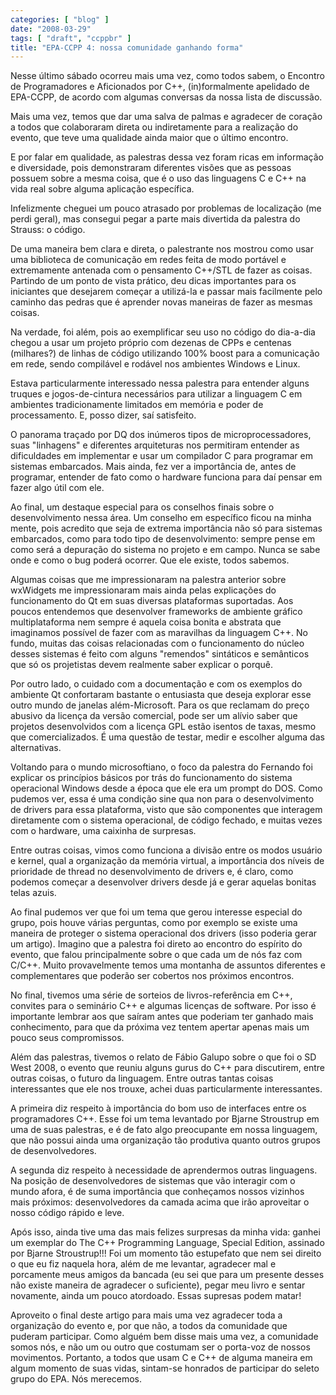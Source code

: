 ```yaml
---
categories: [ "blog" ]
date: "2008-03-29"
tags: [ "draft", "ccppbr" ]
title: "EPA-CCPP 4: nossa comunidade ganhando forma"
---
```

Nesse último sábado ocorreu mais uma vez, como todos sabem, o Encontro
de Programadores e Aficionados por C++, (in)formalmente apelidado de
EPA-CCPP, de acordo com algumas conversas da nossa lista de discussão.

Mais uma vez, temos que dar uma salva de palmas e agradecer de coração
a todos que colaboraram direta ou indiretamente para a realização do
evento, que teve uma qualidade ainda maior que o último encontro.

E por falar em qualidade, as palestras dessa vez foram ricas em
informação e diversidade, pois demonstraram diferentes visões que as
pessoas possuem sobre a mesma coisa, que é o uso das linguagens C e C++
na vida real sobre alguma aplicação específica.

Infelizmente cheguei um pouco atrasado por problemas de localização
(me perdi geral), mas consegui pegar a parte mais divertida da palestra
do Strauss: o código.

De uma maneira bem clara e direta, o palestrante nos mostrou
como usar uma biblioteca de comunicação em redes feita de modo
portável e extremamente antenada com o pensamento C++/STL de fazer as
coisas. Partindo de um ponto de vista prático, deu dicas importantes
para os iniciantes que desejarem começar a utilizá-la e passar mais
facilmente pelo caminho das pedras que é aprender novas maneiras de
fazer as mesmas coisas.

Na verdade, foi além, pois ao exemplificar seu uso no código do
dia-a-dia chegou a usar um projeto próprio com dezenas de CPPs e
centenas (milhares?) de linhas de código utilizando 100% boost para
a comunicação em rede, sendo compilável e rodável nos ambientes
Windows e Linux.

Estava particularmente interessado nessa palestra para entender alguns
truques e jogos-de-cintura necessários para utilizar a linguagem
C em ambientes tradicionamente limitados em memória e poder de
processamento. E, posso dizer, saí satisfeito.

O panorama traçado por DQ dos inúmeros tipos de microprocessadores,
suas "linhagens" e diferentes arquiteturas nos permitiram entender as
dificuldades em implementar e usar um compilador C para programar em
sistemas embarcados. Mais ainda, fez ver a importância de, antes de
programar, entender de fato como o hardware funciona para daí pensar
em fazer algo útil com ele.

Ao final, um destaque especial para os conselhos finais sobre o
desenvolvimento nessa área. Um conselho em específico ficou na minha
mente, pois acredito que seja de extrema importância não só para
sistemas embarcados, como para todo tipo de desenvolvimento: sempre pense
em como será a depuração do sistema no projeto e em campo. Nunca se
sabe onde e como o bug poderá ocorrer. Que ele existe, todos sabemos.

Algumas coisas que me impressionaram na palestra anterior sobre wxWidgets
me impressionaram mais ainda pelas explicações do funcionamento do
Qt em suas diversas plataformas suportadas. Aos poucos entendemos que
desenvolver frameworks de ambiente gráfico multiplataforma nem sempre é
aquela coisa bonita e abstrata que imaginamos possível de fazer com as
maravilhas da linguagem C++. No fundo, muitas das coisas relacionadas com
o funcionamento do núcleo desses sistemas é feito com alguns "remendos"
sintáticos e semânticos que só os projetistas devem realmente saber
explicar o porquê.

Por outro lado, o cuidado com a documentação e com os exemplos do
ambiente Qt confortaram bastante o entusiasta que deseja explorar esse
outro mundo de janelas além-Microsoft. Para os que reclamam do preço
abusivo da licença da versão comercial, pode ser um alívio saber
que projetos desenvolvidos com a licença GPL estão isentos de taxas,
mesmo que comercializados. É uma questão de testar, medir e escolher
alguma das alternativas.

Voltando para o mundo microsoftiano, o foco da palestra do Fernando foi
explicar os princípios básicos por trás do funcionamento do sistema
operacional Windows desde a época que ele era um prompt do DOS. Como
pudemos ver, essa é uma condição sine qua non para o desenvolvimento de
drivers para essa plataforma, visto que são componentes que interagem
diretamente com o sistema operacional, de código fechado, e muitas
vezes com o hardware, uma caixinha de surpresas.

Entre outras coisas, vimos como funciona a divisão entre os modos
usuário e kernel, qual a organização da memória virtual, a
importância dos níveis de prioridade de thread no desenvolvimento de
drivers e, é claro, como podemos começar a desenvolver drivers desde
já e gerar aquelas bonitas telas azuis.

Ao final pudemos ver que foi um tema que gerou interesse especial do
grupo, pois houve várias perguntas, como por exemplo se existe uma
maneira de proteger o sistema operacional dos drivers (isso poderia gerar
um artigo). Imagino que a palestra foi direto ao encontro do espírito
do evento, que falou principalmente sobre o que cada um de nós faz com
C/C++. Muito provavelmente temos uma montanha de assuntos diferentes e
complementares que poderão ser cobertos nos próximos encontros.

No final, tivemos uma série de sorteios de livros-referência em C++,
convites para o seminário C++ e algumas licenças de software. Por isso
é importante lembrar aos que saíram antes que poderiam ter ganhado
mais conhecimento, para que da próxima vez tentem apertar apenas mais
um pouco seus compromissos.

Além das palestras, tivemos o relato de Fábio Galupo sobre o que foi o
SD West 2008, o evento que reuniu alguns gurus do C++ para discutirem,
entre outras coisas, o futuro da linguagem. Entre outras tantas
coisas interessantes que ele nos trouxe, achei duas particularmente
interessantes.

A primeira diz respeito à importância do bom uso de interfaces entre
os programadores C++. Esse foi um tema levantado por Bjarne Stroustrup em
uma de suas palestras, e é de fato algo preocupante em nossa linguagem,
que não possui ainda uma organização tão produtiva quanto outros
grupos de desenvolvedores.

A segunda diz respeito à necessidade de aprendermos outras linguagens. Na
posição de desenvolvedores de sistemas que vão interagir com o mundo
afora, é de suma importância que conheçamos nossos vizinhos mais
próximos: desenvolvedores da camada acima que irão aproveitar o nosso
código rápido e leve.

Após isso, ainda tive uma das mais felizes surpresas da minha vida:
ganhei um exemplar do The C++ Programming Language, Special Edition,
assinado por Bjarne Stroustrup!!! Foi um momento tão estupefato que nem
sei direito o que eu fiz naquela hora, além de me levantar, agradecer
mal e porcamente meus amigos da bancada (eu sei que para um presente
desses não existe maneira de agradecer o suficiente), pegar meu livro
e sentar novamente, ainda um pouco atordoado. Essas supresas podem matar!

Aproveito o final deste artigo para mais uma vez agradecer toda a
organização do evento e, por que não, a todos da comunidade que
puderam participar. Como alguém bem disse mais uma vez, a comunidade
somos nós, e não um ou outro que costumam ser o porta-voz de nossos
movimentos. Portanto, a todos que usam C e C++ de alguma maneira em algum
momento de suas vidas, sintam-se honrados de participar do seleto grupo
do EPA. Nós merecemos.
